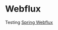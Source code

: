 # Webflux
Testing [Spring Webflux](https://docs.spring.io/spring/docs/current/spring-framework-reference/web-reactive.html)
